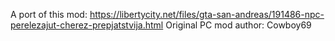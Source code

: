 A port of this mod: https://libertycity.net/files/gta-san-andreas/191486-npc-perelezajut-cherez-prepjatstvija.html
Original PC mod author: Cowboy69
